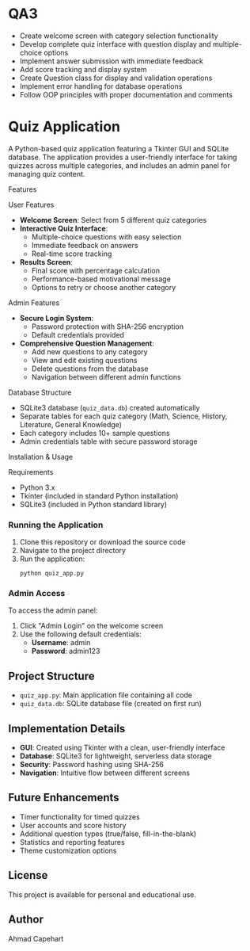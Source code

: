 # QA3
- Create welcome screen with category selection functionality
- Develop complete quiz interface with question display and multiple-choice options
- Implement answer submission with immediate feedback
- Add score tracking and display system
- Create Question class for display and validation operations
- Implement error handling for database operations
- Follow OOP principles with proper documentation and comments


# Quiz Application

A Python-based quiz application featuring a Tkinter GUI and SQLite database. The application provides a user-friendly interface for taking quizzes across multiple categories, and includes an admin panel for managing quiz content.

 Features

 User Features
- **Welcome Screen**: Select from 5 different quiz categories
- **Interactive Quiz Interface**:
  - Multiple-choice questions with easy selection
  - Immediate feedback on answers
  - Real-time score tracking
- **Results Screen**: 
  - Final score with percentage calculation
  - Performance-based motivational message
  - Options to retry or choose another category

 Admin Features
- **Secure Login System**:
  - Password protection with SHA-256 encryption
  - Default credentials provided
- **Comprehensive Question Management**:
  - Add new questions to any category
  - View and edit existing questions
  - Delete questions from the database
  - Navigation between different admin functions

 Database Structure
- SQLite3 database (`quiz_data.db`) created automatically
- Separate tables for each quiz category (Math, Science, History, Literature, General Knowledge)
- Each category includes 10+ sample questions
- Admin credentials table with secure password storage

 Installation & Usage

 Requirements
- Python 3.x
- Tkinter (included in standard Python installation)
- SQLite3 (included in Python standard library)

### Running the Application
1. Clone this repository or download the source code
2. Navigate to the project directory
3. Run the application:
   ```
   python quiz_app.py
   ```

### Admin Access
To access the admin panel:
1. Click "Admin Login" on the welcome screen
2. Use the following default credentials:
   - **Username**: admin
   - **Password**: admin123

## Project Structure
- `quiz_app.py`: Main application file containing all code
- `quiz_data.db`: SQLite database file (created on first run)

## Implementation Details
- **GUI**: Created using Tkinter with a clean, user-friendly interface
- **Database**: SQLite3 for lightweight, serverless data storage
- **Security**: Password hashing using SHA-256
- **Navigation**: Intuitive flow between different screens

## Future Enhancements
- Timer functionality for timed quizzes
- User accounts and score history
- Additional question types (true/false, fill-in-the-blank)
- Statistics and reporting features
- Theme customization options

## License
This project is available for personal and educational use.

## Author 
Ahmad Capehart
